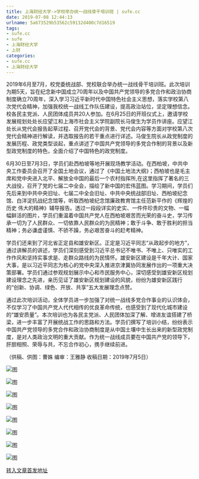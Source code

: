 ```yaml
---
title: 上海财经大学->学校举办统一战线骨干培训班 | sufe.cc
date: 2019-07-08 12:44:13
urlname: 5a673529b53562c59132d400c7d16519
tags: 
- sufe.cc
- sufe
- 上海财经大学
- 上财
categories:
- sufe.cc
- 上海财经大学
---
```



2019年6月至7月，校党委统战部、党校联合举办统一战线骨干培训班。此次培训为期5天，旨在纪念新中国成立70周年以及中国共产党领导的多党合作和政治协商制度确立70周年，深入学习习近平新时代中国特色社会主义思想，落实学校第八次党代会精神，加强我校统一战线工作队伍建设，提高政治站位，坚定理想信念。校各民主党派、人民团体成员共20人参加。在6月25日的开班仪式上，邀请学校发展规划处处长应望江和上海市社会主义学院副院长马俊生为学员作讲座。应望江处长从党代会报告起草过程、召开党代会的背景、党代会内容等方面对学校第八次党代会精神进行解读，并选取报告的若干重点进行详述。马俊生院长从政党制度的发展历程、政党类型谈起，重点讲述了中国共产党领导的多党合作制的背景以及新型政党制度的特色，全面介绍了中国特色的政党制度。

6月30日至7月3日，学员们赴西柏坡等地开展现场教学活动。在西柏坡，中共中央工作委员会召开了全国土地会议，通过了《中国土地法大纲》；西柏坡也是毛主席和党中央进入北平、解放全中国的最后一个农村指挥所,在这里指挥了著名的三大战役，召开了党的七届二中全会，描绘了新中国的宏伟蓝图。学习期间，学员们先后来到中共中央旧址、七届二中全会旧址、中共中央统战部旧址、西柏坡纪念馆、白洋淀抗战纪念馆等，听取西柏坡纪念馆廉政教育馆主任范新平作的《辉煌的历史 伟大的精神》辅导报告。透过一段段详实的史实、一件件珍贵的文物、一幅幅鲜活的图片，学员们重温着中国共产党人在西柏坡艰苦而光荣的奋斗史，学习传承一切为了人民群众、一切依靠人民群众的为民精神；敢于斗争、敢于胜利的担当精神；务必谦虚谨慎、不骄不躁，务必艰苦奋斗的赶考精神。

学员们还来到了河北省正定县和雄安新区。正定是习近平同志“从政起步的地方”，通过讲解员的讲述，学员们深刻感受到习近平总书记不唯书、不唯上、只唯实的工作作风和坚持实事求是、走群众路线的为民情怀。雄安新区建设是千年大计、国家大事，是以习近平同志为核心的党中央深入推进京津冀协同发展作出的一项重大决策部署。学员们通过参观规划展示中心和市民服务中心，深切感受到雄安新区规划建设理念之先进，亲历见证了雄安新区规划建设的风貌，纷纷为雄安新区践行的“创新、协调、绿色、开放、共享”五大发展理念点赞。

通过此次培训活动，全体学员进一步加强了对统一战线多党合作事业的认识体会，不仅学习了中国共产党人代代相传的优良革命传统，也感受到了现代化城市建设的“雄安质量”。本次培训也为各民主党派、人民团体加深了解、增进友谊搭建了桥梁，进一步丰富了开展统战工作的思路和方法。学员们撰写了培训小结，纷纷表示中国共产党领导的多党合作和政治协商制度是从中国土壤中生长出来的新型政党制度，是对人类政治文明的重大贡献。作为统一战线成员要在中国共产党的领导下，肝胆相照、荣辱与共，不忘合作初心，携手继续前进。

（供稿、供图：曹姝 编审：王雅静 收稿日期：2019年7月5日）



![图](http://news.sufe.edu.cn/_upload/article/images/82/f5/d104a60e4c628270059c3ac1e0e7/288a9458-dfa1-4fb9-a7cc-5fc209c84c7f.png)

![图](http://news.sufe.edu.cn/_upload/article/images/82/f5/d104a60e4c628270059c3ac1e0e7/f0f3620c-a7ed-43f7-af91-6bea355cd46c.png)

![图](http://news.sufe.edu.cn/_upload/article/images/82/f5/d104a60e4c628270059c3ac1e0e7/1abc4cde-3b14-4a04-91a6-d9525807a844.png)

![图](http://news.sufe.edu.cn/_upload/article/images/82/f5/d104a60e4c628270059c3ac1e0e7/53949ea9-b025-4822-a122-b81138569a9f.png)

![图](http://news.sufe.edu.cn/_upload/article/images/82/f5/d104a60e4c628270059c3ac1e0e7/47c0a0b4-c5a5-4217-99ca-2b7dc5a0d5ed.png)

![图](http://news.sufe.edu.cn/_upload/article/images/82/f5/d104a60e4c628270059c3ac1e0e7/a2541b36-49af-4f24-adde-2d50d7c06a76.png)

![图](http://news.sufe.edu.cn/_upload/article/images/82/f5/d104a60e4c628270059c3ac1e0e7/911137aa-a64a-457d-9607-4a7278f7a8fd.png)

![图](http://news.sufe.edu.cn/_upload/article/images/82/f5/d104a60e4c628270059c3ac1e0e7/c01f5647-d8cb-4589-967a-afb9adc056aa.png)

[转入文章首发地址](http://news.sufe.edu.cn/db/72/c179a121714/page.htm)